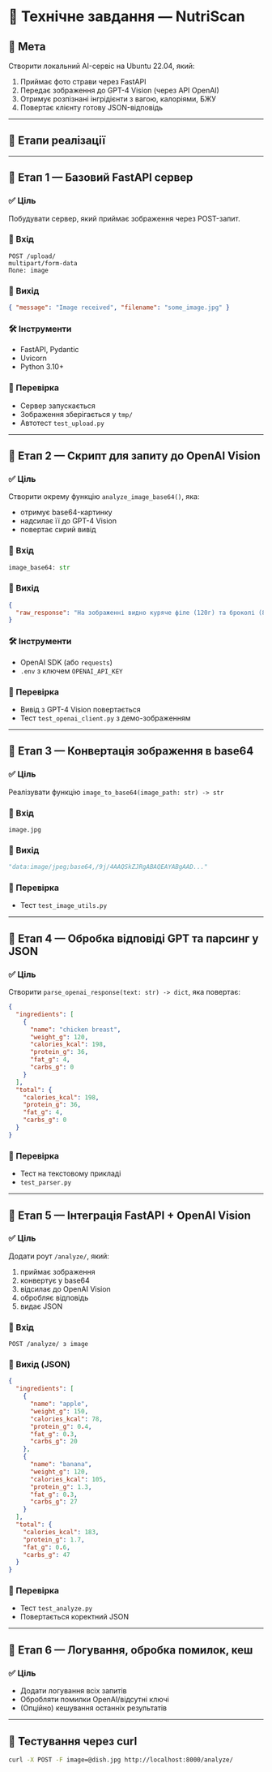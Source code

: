 # 📘 Технічне завдання — NutriScan

## 🌟 Мета

Створити локальний AI-сервіс на Ubuntu 22.04, який:

1. Приймає фото страви через FastAPI
2. Передає зображення до GPT-4 Vision (через API OpenAI)
3. Отримує розпізнані інгрідієнти з вагою, калоріями, БЖУ
4. Повертає клієнту готову JSON-відповідь

---

## 🔧 Етапи реалізації

---

## 🧹 Етап 1 — Базовий FastAPI сервер

### ✅ Ціль

Побудувати сервер, який приймає зображення через POST-запит.

### 📅 Вхід

```
POST /upload/
multipart/form-data
Поле: image
```

### 📄 Вихід

```json
{ "message": "Image received", "filename": "some_image.jpg" }
```

### 🛠 Інструменти

* FastAPI, Pydantic
* Uvicorn
* Python 3.10+

### 🔎 Перевірка

* Сервер запускається
* Зображення зберігається у `tmp/`
* Автотест `test_upload.py`

---

## 🧹 Етап 2 — Скрипт для запиту до OpenAI Vision

### ✅ Ціль

Створити окрему функцію `analyze_image_base64()`, яка:

* отримує base64-картинку
* надсилає її до GPT-4 Vision
* повертає сирий вивід

### 📅 Вхід

```python
image_base64: str
```

### 📄 Вихід

```json
{
  "raw_response": "На зображенні видно куряче філе (120г) та броколі (80г)..."
}
```

### 🛠 Інструменти

* OpenAI SDK (або `requests`)
* `.env` з ключем `OPENAI_API_KEY`

### 🔎 Перевірка

* Вивід з GPT-4 Vision повертається
* Тест `test_openai_client.py` з демо-зображенням

---

## 🧹 Етап 3 — Конвертація зображення в base64

### ✅ Ціль

Реалізувати функцію `image_to_base64(image_path: str) -> str`

### 📅 Вхід

`image.jpg`

### 📄 Вихід

```python
"data:image/jpeg;base64,/9j/4AAQSkZJRgABAQEAYABgAAD..."
```

### 🔎 Перевірка

* Тест `test_image_utils.py`

---

## 🧹 Етап 4 — Обробка відповіді GPT та парсинг у JSON

### ✅ Ціль

Створити `parse_openai_response(text: str) -> dict`, яка повертає:

```json
{
  "ingredients": [
    {
      "name": "chicken breast",
      "weight_g": 120,
      "calories_kcal": 198,
      "protein_g": 36,
      "fat_g": 4,
      "carbs_g": 0
    }
  ],
  "total": {
    "calories_kcal": 198,
    "protein_g": 36,
    "fat_g": 4,
    "carbs_g": 0
  }
}
```

### 🔎 Перевірка

* Тест на текстовому прикладі
* `test_parser.py`

---

## 🧹 Етап 5 — Інтеграція FastAPI + OpenAI Vision

### ✅ Ціль

Додати роут `/analyze/`, який:

1. приймає зображення
2. конвертує у base64
3. відсилає до OpenAI Vision
4. обробляє відповідь
5. видає JSON

### 📅 Вхід

```
POST /analyze/ з image
```

### 📄 Вихід (JSON)

```json
{
  "ingredients": [
    {
      "name": "apple",
      "weight_g": 150,
      "calories_kcal": 78,
      "protein_g": 0.4,
      "fat_g": 0.3,
      "carbs_g": 20
    },
    {
      "name": "banana",
      "weight_g": 120,
      "calories_kcal": 105,
      "protein_g": 1.3,
      "fat_g": 0.3,
      "carbs_g": 27
    }
  ],
  "total": {
    "calories_kcal": 183,
    "protein_g": 1.7,
    "fat_g": 0.6,
    "carbs_g": 47
  }
}

```

### 🔎 Перевірка

* Тест `test_analyze.py`
* Повертається коректний JSON

---

## 🧹 Етап 6 — Логування, обробка помилок, кеш

### ✅ Ціль

* Додати логування всіх запитів
* Обробляти помилки OpenAI/відсутні ключі
* (Опційно) кешування останніх результатів

---

## 🥮 Тестування через curl

```bash
curl -X POST -F image=@dish.jpg http://localhost:8000/analyze/
```
